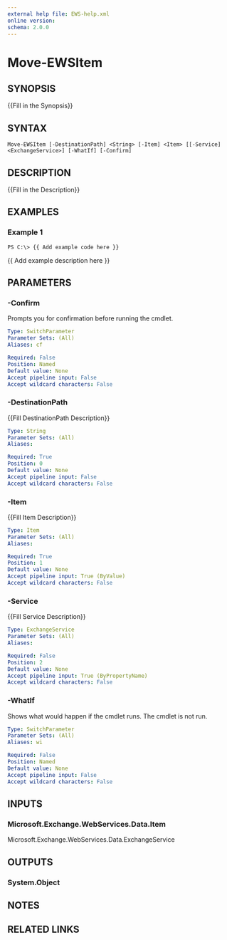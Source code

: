 ```yaml
---
external help file: EWS-help.xml
online version: 
schema: 2.0.0
---
```


# Move-EWSItem

## SYNOPSIS
{{Fill in the Synopsis}}

## SYNTAX

```
Move-EWSItem [-DestinationPath] <String> [-Item] <Item> [[-Service] <ExchangeService>] [-WhatIf] [-Confirm]
```

## DESCRIPTION
{{Fill in the Description}}

## EXAMPLES

### Example 1
```
PS C:\> {{ Add example code here }}
```

{{ Add example description here }}

## PARAMETERS

### -Confirm
Prompts you for confirmation before running the cmdlet.

```yaml
Type: SwitchParameter
Parameter Sets: (All)
Aliases: cf

Required: False
Position: Named
Default value: None
Accept pipeline input: False
Accept wildcard characters: False
```

### -DestinationPath
{{Fill DestinationPath Description}}

```yaml
Type: String
Parameter Sets: (All)
Aliases: 

Required: True
Position: 0
Default value: None
Accept pipeline input: False
Accept wildcard characters: False
```

### -Item
{{Fill Item Description}}

```yaml
Type: Item
Parameter Sets: (All)
Aliases: 

Required: True
Position: 1
Default value: None
Accept pipeline input: True (ByValue)
Accept wildcard characters: False
```

### -Service
{{Fill Service Description}}

```yaml
Type: ExchangeService
Parameter Sets: (All)
Aliases: 

Required: False
Position: 2
Default value: None
Accept pipeline input: True (ByPropertyName)
Accept wildcard characters: False
```

### -WhatIf
Shows what would happen if the cmdlet runs.
The cmdlet is not run.

```yaml
Type: SwitchParameter
Parameter Sets: (All)
Aliases: wi

Required: False
Position: Named
Default value: None
Accept pipeline input: False
Accept wildcard characters: False
```

## INPUTS

### Microsoft.Exchange.WebServices.Data.Item
Microsoft.Exchange.WebServices.Data.ExchangeService


## OUTPUTS

### System.Object

## NOTES

## RELATED LINKS

